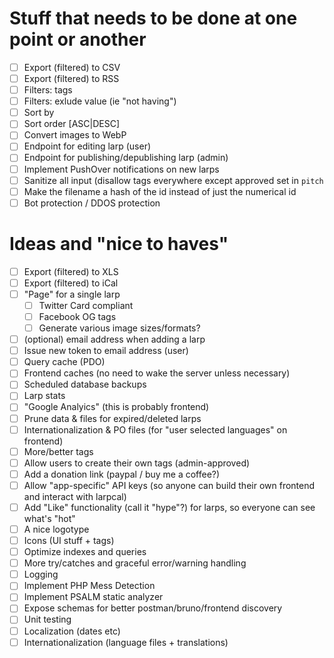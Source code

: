 # Stuff that needs to be done at one point or another
- [ ] Export (filtered) to CSV
- [ ] Export (filtered) to RSS
- [ ] Filters: tags
- [ ] Filters: exlude value (ie "not having")
- [ ] Sort by <column>
- [ ] Sort order [ASC|DESC]
- [ ] Convert images to WebP
- [ ] Endpoint for editing larp (user)
- [ ] Endpoint for publishing/depublishing larp (admin)
- [ ] Implement PushOver notifications on new larps
- [ ] Sanitize all input (disallow tags everywhere except approved set in `pitch`
- [ ] Make the filename a hash of the id instead of just the numerical id
- [ ] Bot protection / DDOS protection

# Ideas and "nice to haves"
- [ ] Export (filtered) to XLS
- [ ] Export (filtered) to iCal
- [ ] "Page" for a single larp
  - [ ] Twitter Card compliant
  - [ ] Facebook OG tags
  - [ ] Generate various image sizes/formats?
- [ ] (optional) email address when adding a larp
- [ ] Issue new token to email address (user)
- [ ] Query cache (PDO)
- [ ] Frontend caches (no need to wake the server unless necessary)
- [ ] Scheduled database backups
- [ ] Larp stats
- [ ] "Google Analyics" (this is probably frontend)
- [ ] Prune data & files for expired/deleted larps
- [ ] Internationalization & PO files (for "user selected languages" on frontend)
- [ ] More/better tags
- [ ] Allow users to create their own tags (admin-approved)
- [ ] Add a donation link (paypal / buy me a coffee?)
- [ ] Allow "app-specific" API keys (so anyone can build their own frontend and interact with larpcal)
- [ ] Add "Like" functionality (call it "hype"?) for larps, so everyone can see what's "hot"
- [ ] A nice logotype
- [ ] Icons (UI stuff + tags)
- [ ] Optimize indexes and queries
- [ ] More try/catches and graceful error/warning handling
- [ ] Logging
- [ ] Implement PHP Mess Detection
- [ ] Implement PSALM static analyzer
- [ ] Expose schemas for better postman/bruno/frontend discovery
- [ ] Unit testing
- [ ] Localization (dates etc)
- [ ] Internationalization (language files + translations)
